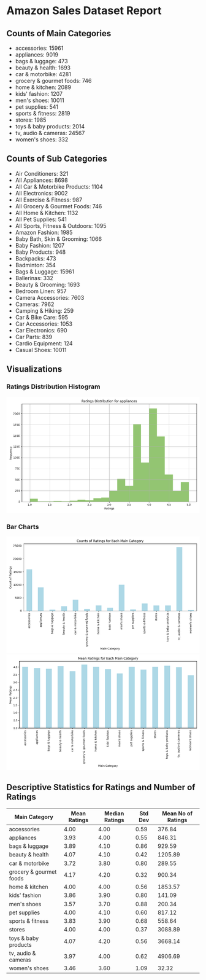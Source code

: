 # Amazon Sales Dataset Report

## Counts of Main Categories
- accessories: 15961
- appliances: 9019
- bags & luggage: 473
- beauty & health: 1693
- car & motorbike: 4281
- grocery & gourmet foods: 746
- home & kitchen: 2089
- kids' fashion: 1207
- men's shoes: 10011
- pet supplies: 541
- sports & fitness: 2819
- stores: 1985
- toys & baby products: 2014
- tv, audio & cameras: 24567
- women's shoes: 332

## Counts of Sub Categories
- Air Conditioners: 321
- All Appliances: 8698
- All Car & Motorbike Products: 1104
- All Electronics: 9002
- All Exercise & Fitness: 987
- All Grocery & Gourmet Foods: 746
- All Home & Kitchen: 1132
- All Pet Supplies: 541
- All Sports, Fitness & Outdoors: 1095
- Amazon Fashion: 1985
- Baby Bath, Skin & Grooming: 1066
- Baby Fashion: 1207
- Baby Products: 948
- Backpacks: 473
- Badminton: 354
- Bags & Luggage: 15961
- Ballerinas: 332
- Beauty & Grooming: 1693
- Bedroom Linen: 957
- Camera Accessories: 7603
- Cameras: 7962
- Camping & Hiking: 259
- Car & Bike Care: 595
- Car Accessories: 1053
- Car Electronics: 690
- Car Parts: 839
- Cardio Equipment: 124
- Casual Shoes: 10011

## Visualizations
### Ratings Distribution Histogram
![Ratings Histogram](images/appliances_ratings_histogram.png)
### Bar Charts
![Ratings Count](images/main_category_ratings_count_bar_chart.png)
![Mean Ratings](images/main_category_mean_ratings_bar_chart.png)

## Descriptive Statistics for Ratings and Number of Ratings
| Main Category | Mean Ratings | Median Ratings | Std Dev | Mean No of Ratings |
| ------------- | ------------ | -------------- | ------- | ------------------ |
| accessories | 4.00 | 4.00 | 0.59 | 376.84 |
| appliances | 3.93 | 4.00 | 0.55 | 846.31 |
| bags & luggage | 3.89 | 4.10 | 0.86 | 929.59 |
| beauty & health | 4.07 | 4.10 | 0.42 | 1205.89 |
| car & motorbike | 3.72 | 3.80 | 0.80 | 289.55 |
| grocery & gourmet foods | 4.17 | 4.20 | 0.32 | 900.34 |
| home & kitchen | 4.00 | 4.00 | 0.56 | 1853.57 |
| kids' fashion | 3.86 | 3.90 | 0.80 | 141.09 |
| men's shoes | 3.57 | 3.70 | 0.88 | 200.34 |
| pet supplies | 4.00 | 4.10 | 0.60 | 817.12 |
| sports & fitness | 3.83 | 3.90 | 0.68 | 558.64 |
| stores | 4.00 | 4.00 | 0.37 | 3088.89 |
| toys & baby products | 4.07 | 4.20 | 0.56 | 3668.14 |
| tv, audio & cameras | 3.97 | 4.00 | 0.62 | 4906.69 |
| women's shoes | 3.46 | 3.60 | 1.09 | 32.32 |
